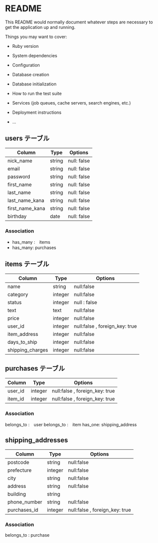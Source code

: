 # README

This README would normally document whatever steps are necessary to get the
application up and running.

Things you may want to cover:

* Ruby version

* System dependencies

* Configuration

* Database creation

* Database initialization

* How to run the test suite

* Services (job queues, cache servers, search engines, etc.)

* Deployment instructions

* ...



## users テーブル

| Column | Type | Options |
| -| - | - |
| nick_name | string | null: false |
| email | string | null: false |
| password | string | null: false |
| first_name | string | null: false |
| last_name | string | null: false |
| last_name_kana | string | null: false |
| first_name_kana | string | null: false |
| birthday | date | null: false |
### Association
- has_many :　items
- has_many: purchases

##  items テーブル

| Column | Type | Options |
| -| - | - |
| name | string | null:false |
| category | integer | null:false |
| status | integer | null : false |
| text | text | null:false |
| price | integer | null:false |
| user_id | integer | null:false , foreign_key: true |
| item_address | integer | null:false |
| days_to_ship | integer | null:false |
| shipping_charges | integer | null:false |

##  purchases テーブル

| Column | Type | Options |
| - | - | - |
| user_id | integer | null:false , foreign_key: true |
| item_id | integer | null:false , foreign_key: true |

### Association
belongs_to :　user
belongs_to :　item
has_one: shipping_address

## shipping_addresses
| Column | Type | Options |
| - | - | - |
| postcode | string | null:false |
| prefecture | integer | null:false |
| city | string | null:false |
| address | string | null:false |
| building | string |
| phone_number | string | null:false |
| purchases_id | integer | null:false , foreign_key: true |

### Association
belongs_to : purchase